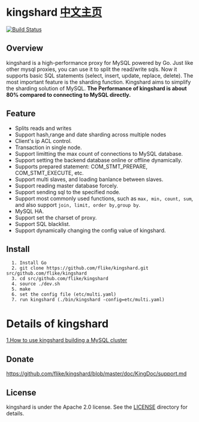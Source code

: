 #  kingshard [中文主页](README_ZH.md)
[![Build Status](https://travis-ci.org/flike/kingshard.svg?branch=master)](https://travis-ci.org/flike/kingshard)

## Overview

kingshard is a high-performance proxy for MySQL powered by Go. Just like other mysql proxies, you can use it to split the read/write sqls. Now it supports basic SQL statements (select, insert, update, replace, delete). The most important feature is the sharding function. Kingshard aims to simplify the sharding solution of MySQL. **The Performance of kingshard is about 80% compared to connecting to MySQL directly.**

## Feature
- Splits reads and writes
- Support hash,range and date sharding across multiple nodes
- Client's ip ACL control.
- Transaction in single node.
- Support limitting the max count of connections to MySQL database.
- Support setting the backend database online or offline dynamically.
- Supports prepared statement: COM_STMT_PREPARE, COM_STMT_EXECUTE, etc.
- Support multi slaves, and loading banlance between slaves.
- Support reading master database forcely.
- Support sending sql to the specified node.
- Support most commonly used functions, such as `max, min, count, sum`, and also support `join, limit, order by,group by`.
- MySQL HA.
- Support set the charset of proxy.
- Support SQL blacklist.
- Support dynamically changing the config value of kingshard.

## Install
```
  1. Install Go
  2. git clone https://github.com/flike/kingshard.git src/github.com/flike/kingshard
  3. cd src/github.com/flike/kingshard
  4. source ./dev.sh
  5. make
  6. set the config file (etc/multi.yaml)
  7. run kingshard (./bin/kingshard -config=etc/multi.yaml)
```

# Details of kingshard

[1.How to use kingshard building a MySQL cluster](./doc/KingDoc/how_to_use_kingshard_EN.md)

## Donate

https://github.com/flike/kingshard/blob/master/doc/KingDoc/support.md

## License

kingshard is under the Apache 2.0 license. See the [LICENSE](./doc/License) directory for details.
